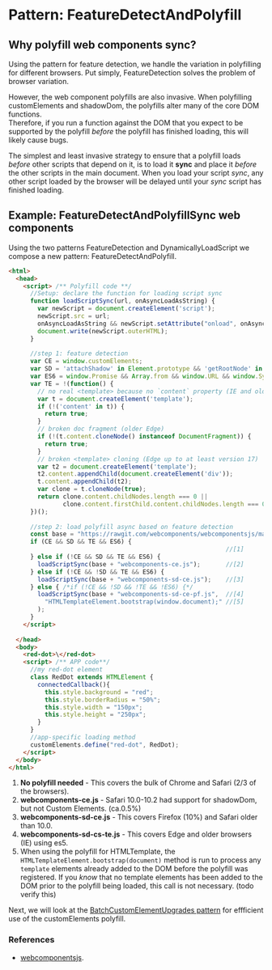 # Pattern: FeatureDetectAndPolyfill

## Why polyfill web components sync?
Using the pattern for feature detection, 
we handle the variation in polyfilling for different browsers.
Put simply, FeatureDetection solves the problem of browser variation.

However, the web component polyfills are also invasive.
When polyfilling customElements and shadowDom,
the polyfills alter many of the core DOM functions.                            
Therefore, if you run a function against the DOM that you expect to be supported by the
polyfill *before* the polyfill has finished loading, this will likely cause bugs.

The simplest and least invasive strategy to ensure that a polyfill loads 
*before* other scripts that depend on it, is to load it **sync** and place it *before* 
the other scripts in the main document.
When you load your script *sync*, any other script loaded by the browser will be delayed 
until your *sync* script has finished loading.
                                                               
## Example: FeatureDetectAndPolyfillSync web components
Using the two patterns FeatureDetection and DynamicallyLoadScript we compose a new pattern:
FeatureDetectAndPolyfill. 

```html
<html>
  <head>
    <script> /** Polyfill code **/
      //Setup: declare the function for loading script sync
      function loadScriptSync(url, onAsyncLoadAsString) {
        var newScript = document.createElement('script');
        newScript.src = url;
        onAsyncLoadAsString && newScript.setAttribute("onload", onAsyncLoadAsString);
        document.write(newScript.outerHTML);
      }
    
      //step 1: feature detection
      var CE = window.customElements; 
      var SD = 'attachShadow' in Element.prototype && 'getRootNode' in Element.prototype;
      var ES6 = window.Promise && Array.from && window.URL && window.Symbol;
      var TE = !(function() {
        // no real <template> because no `content` property (IE and older browsers)
        var t = document.createElement('template');
        if (!('content' in t)) {
          return true;
        }
        // broken doc fragment (older Edge)
        if (!(t.content.cloneNode() instanceof DocumentFragment)) {
          return true;
        }
        // broken <template> cloning (Edge up to at least version 17)
        var t2 = document.createElement('template');
        t2.content.appendChild(document.createElement('div'));
        t.content.appendChild(t2);
        var clone = t.cloneNode(true);
        return clone.content.childNodes.length === 0 || 
               clone.content.firstChild.content.childNodes.length === 0;
      })();
      
      //step 2: load polyfill async based on feature detection
      const base = "https://rawgit.com/webcomponents/webcomponentsjs/master/bundles/";
      if (CE && SD && TE && ES6) {                                          
                                                            //[1]
      } else if (!CE && SD && TE && ES6) {                                                   
        loadScriptSync(base + "webcomponents-ce.js");       //[2]
      } else if (!CE && !SD && TE && ES6) {                                                  
        loadScriptSync(base + "webcomponents-sd-ce.js");    //[3]
      } else { /*if (!CE && !SD && !TE && !ES6) {*/                                          
        loadScriptSync(base + "webcomponents-sd-ce-pf.js",  //[4] 
          "HTMLTemplateElement.bootstrap(window.document);" //[5]
        ); 
      }
    </script>
    
  </head>
  <body>
    <red-dot>\</red-dot>
    <script> /** APP code**/
      //my red-dot element
      class RedDot extends HTMLElement {
        connectedCallback(){
          this.style.background = "red";
          this.style.borderRadius = "50%";
          this.style.width = "150px";          
          this.style.height = "250px";
        }
      }
      //app-specific loading method
      customElements.define("red-dot", RedDot);
    </script>
  </body>
</html>
```
1. **No polyfill needed** - This covers the bulk of Chrome and Safari (2/3 of the browsers).
2. **webcomponents-ce.js** - Safari 10.0-10.2 had support for shadowDom, but not Custom Elements. (ca.0.5%) 
3. **webcomponents-sd-ce.js** - This covers Firefox (10%) and Safari older than 10.0. 
4. **webcomponents-sd-cs-te.js** - This covers Edge and older browsers (IE) using es5. 
5. When using the polyfill for HTMLTemplate, the `HTMLTemplateElement.bootstrap(document)` method
is run to process any `template` elements already added to the DOM before the polyfill was registered.
If you *know* that no template elements has been added to the DOM prior to the polyfill being loaded,
this call is not necessary. (todo verify this)

Next, we will look at the [BatchCustomElementUpgrades pattern](Pattern4_BatchCustomElementUpgrades.md)
for effficient use of the customElements polyfill.

### References
* [webcomponentsjs](https://github.com/webcomponents/webcomponentsjs/).

